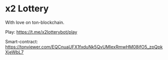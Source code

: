 # x2 Lottery

With love on ton-blockchain.

Play: https://t.me/x2lotterybot/play

Smart-contract: https://tonviewer.com/EQCnuaUFX1fxduNk5QvUMlexRmwHM08jfO5_zpQpkXjeWbL7
